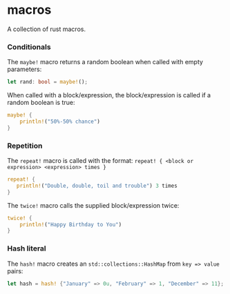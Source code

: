 # macros

A collection of rust macros.

### Conditionals

The `maybe!` macro returns a random boolean when called with empty parameters:

```rust
let rand: bool = maybe!();
```

When called with a block/expression, the block/expression is called if a random boolean is true:

```rust
maybe! {
    println!("50%-50% chance")
}
```

### Repetition

The `repeat!` macro is called with the format: `repeat! { <block or expression> <expression> times }`

```rust
repeat! {
   println!("Double, double, toil and trouble") 3 times
}
```

The `twice!` macro calls the supplied block/expression twice:

```rust
twice! {
    println!("Happy Birthday to You")
}
```

### Hash literal

The `hash!` macro creates an `std::collections::HashMap` from `key => value` pairs:

```rust
let hash = hash! {"January" => 0u, "February" => 1, "December" => 11};
```
